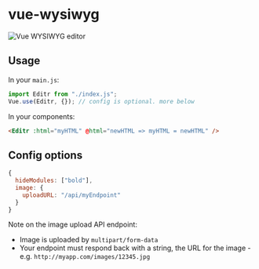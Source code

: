 # vue-wysiwyg

![Vue WYSIWYG editor](https://cloud.githubusercontent.com/assets/11352152/23388265/2be2a302-fd2f-11e6-9c89-0e42bd491866.png)

## Usage

In your `main.js`:

```js
import Editr from "./index.js";
Vue.use(Editr, {}); // config is optional. more below
```
In your components:
```html
<Editr :html="myHTML" @html="newHTML => myHTML = newHTML" />
```

## Config options

```js
{
  hideModules: ["bold"],
  image: {
    uploadURL: "/api/myEndpoint"
  }
}
```
Note on the image upload API endpoint:
- Image is uploaded by `multipart/form-data`
- Your endpoint must respond back with a string, the URL for the image - e.g. `http://myapp.com/images/12345.jpg`
